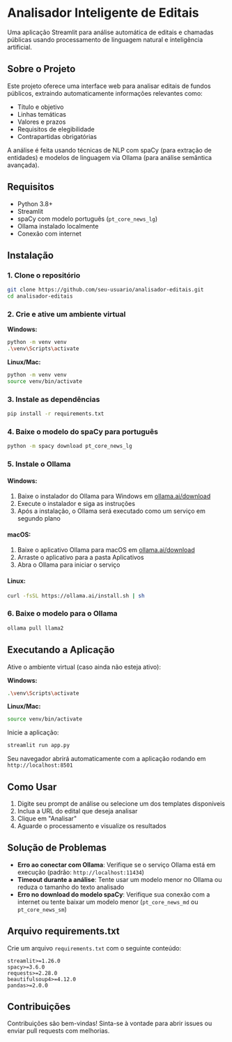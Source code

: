 # Analisador Inteligente de Editais

Uma aplicação Streamlit para análise automática de editais e chamadas públicas usando processamento de linguagem natural e inteligência artificial.

## Sobre o Projeto

Este projeto oferece uma interface web para analisar editais de fundos públicos, extraindo automaticamente informações relevantes como:

- Título e objetivo
- Linhas temáticas
- Valores e prazos
- Requisitos de elegibilidade
- Contrapartidas obrigatórias

A análise é feita usando técnicas de NLP com spaCy (para extração de entidades) e modelos de linguagem via Ollama (para análise semântica avançada).

## Requisitos

- Python 3.8+
- Streamlit
- spaCy com modelo português (`pt_core_news_lg`)
- Ollama instalado localmente
- Conexão com internet

## Instalação

### 1. Clone o repositório

```bash
git clone https://github.com/seu-usuario/analisador-editais.git
cd analisador-editais
```

### 2. Crie e ative um ambiente virtual

**Windows:**
```bash
python -m venv venv
.\venv\Scripts\activate
```

**Linux/Mac:**
```bash
python -m venv venv
source venv/bin/activate
```

### 3. Instale as dependências

```bash
pip install -r requirements.txt
```

### 4. Baixe o modelo do spaCy para português

```bash
python -m spacy download pt_core_news_lg
```

### 5. Instale o Ollama

#### Windows:
1. Baixe o instalador do Ollama para Windows em [ollama.ai/download](https://ollama.ai/download)
2. Execute o instalador e siga as instruções
3. Após a instalação, o Ollama será executado como um serviço em segundo plano

#### macOS:
1. Baixe o aplicativo Ollama para macOS em [ollama.ai/download](https://ollama.ai/download)
2. Arraste o aplicativo para a pasta Aplicativos
3. Abra o Ollama para iniciar o serviço

#### Linux:
```bash
curl -fsSL https://ollama.ai/install.sh | sh
```

### 6. Baixe o modelo para o Ollama

```bash
ollama pull llama2
```

## Executando a Aplicação

Ative o ambiente virtual (caso ainda não esteja ativo):

**Windows:**
```bash
.\venv\Scripts\activate
```

**Linux/Mac:**
```bash
source venv/bin/activate
```

Inicie a aplicação:

```bash
streamlit run app.py
```

Seu navegador abrirá automaticamente com a aplicação rodando em `http://localhost:8501`

## Como Usar

1. Digite seu prompt de análise ou selecione um dos templates disponíveis
2. Inclua a URL do edital que deseja analisar
3. Clique em "Analisar"
4. Aguarde o processamento e visualize os resultados

## Solução de Problemas

- **Erro ao conectar com Ollama**: Verifique se o serviço Ollama está em execução (padrão: `http://localhost:11434`)
- **Timeout durante a análise**: Tente usar um modelo menor no Ollama ou reduza o tamanho do texto analisado
- **Erro no download do modelo spaCy**: Verifique sua conexão com a internet ou tente baixar um modelo menor (`pt_core_news_md` ou `pt_core_news_sm`)

## Arquivo requirements.txt

Crie um arquivo `requirements.txt` com o seguinte conteúdo:

```
streamlit>=1.26.0
spacy>=3.6.0
requests>=2.28.0
beautifulsoup4>=4.12.0
pandas>=2.0.0
```

## Contribuições

Contribuições são bem-vindas! Sinta-se à vontade para abrir issues ou enviar pull requests com melhorias.
